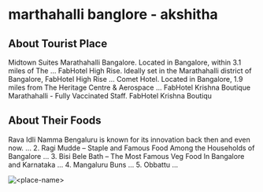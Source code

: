 # marthahalli banglore - akshitha

## About Tourist Place 
Midtown Suites Marathahalli Bangalore. Located in Bangalore, within 3.1 miles of The …
FabHotel High Rise. Ideally set in the Marathahalli district of Bangalore, FabHotel High Rise …
Comet Hotel. Located in Bangalore, 1.9 miles from The Heritage Centre & Aerospace …
FabHotel Krishna Boutique Marathahalli - Fully Vaccinated Staff. FabHotel Krishna Boutiqu

## About Their Foods
Rava Idli Namma Bengaluru is known for its innovation back then and even now. ...
2. Ragi Mudde – Staple and Famous Food Among the Households of Bangalore ...
3. Bisi Bele Bath – The Most Famous Veg Food In Bangalore and Karnataka ...
4. Mangaluru Buns ...
5. Obbattu ...

<img align="center" src="https://content.jdmagicbox.com/comp/bangalore/q8/080pxx80.xx80.181026124024.m2q8/catalogue/klm-fashion-mall-marathahalli-bangalore-malls-vize0fsgaj.jpg?clr=273f3f" alt="<place-name>"/>

<!--Example: <img align="center" src="https://lotustours.in/assets/img/taj/photo-room-detail-1.jpg" alt="Taj Mahal"/> -->
